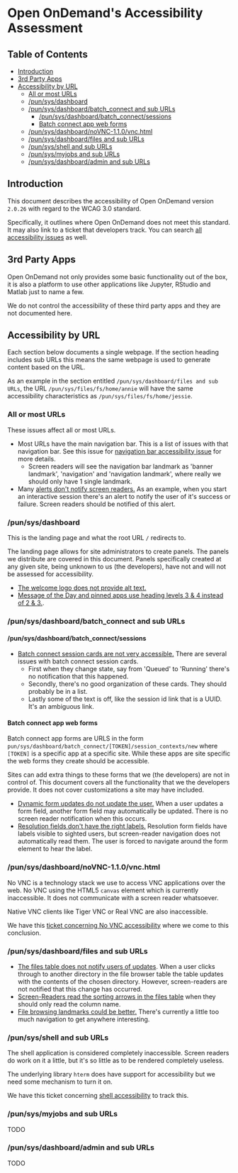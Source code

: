 # Open OnDemand's Accessibility Assessment


## Table of Contents

- [Introduction](#introduction)
- [3rd Party Apps](#3rd-party-apps)
- [Accessibility by URL](#accessibility-by-url)
  - [All or most URLs](#all-or-most-urls)
  - [/pun/sys/dashboard](#/pun/sys/dashboard)
  - [/pun/sys/dashboard/batch_connect and sub URLs](#/pun/sys/dashboard/batch_connect-and-sub-urls)
    - [/pun/sys/dashboard/batch_connect/sessions](#/pun/sys/dashboard/batch_connect/sessions)
    - [Batch connect app web forms](#batch-connect-app-web-forms)
  - [/pun/sys/dashboard/noVNC-1.1.0/vnc.html](#/pun/sys/dashboard/noVNC-1.1.0/vnc.html)
  - [/pun/sys/dashboard/files and sub URLs](#/pun/sys/dashboard/files-and-sub-urls)
  - [/pun/sys/shell and sub URLs](#/pun/sys/shell-and-sub-urls)
  - [/pun/sys/myjobs and sub URLs](#/pun/sys/myjobs-and-sub-urls)
  - [/pun/sys/dashboard/admin and sub URLs](#/pun/sys/dashboard/admin-and-sub-urls)


## Introduction

This document describes the accessibility of Open OnDemand version `2.0.26`
with regard to the WCAG 3.0 standard.

Specifically, it outlines where Open OnDemand does not meet this standard.
It may also link to a ticket that developers track. You can search
[all accessibility issues](https://github.com/OSC/ondemand/issues?q=is%3Aissue+is%3Aopen+label%3Aarea%2Faccessibility)
as well.

## 3rd Party Apps

Open OnDemand not only provides some basic functionality out of the box,
it is also a platform to use other applications like Jupyter, RStudio and
Matlab just to name a few.

We do not control the accessibility of these third party apps and they
are not documented here.

## Accessibility by URL

Each section below documents a single webpage. If the section heading
includes sub URLs this means the same webpage is used to generate content
based on the URL.

As an example in the section entitled `/pun/sys/dashboard/files and sub URLs`,
the URL `/pun/sys/files/fs/home/annie` will have the same accessibility characteristics
as `/pun/sys/files/fs/home/jessie`.

### All or most URLs

These issues affect all or most URLs.

- Most URLs have the main navigation bar. This is a list of issues with that navigation
  bar. See this issue for [navigation bar accessibility issue](https://github.com/OSC/ondemand/issues/945)
  for more details.
  - Screen readers will see the navigation bar landmark as 'banner landmark', 'navigation'
    and 'navigation landmark', where really we should only have 1 single landmark.
- Many [alerts don't notify screen readers.](https://github.com/OSC/ondemand/issues/2077)
  As an example, when you start an interactive session there's an alert to notify the user
  of it's success or failure. Screen readers should be notified of this alert.

### /pun/sys/dashboard

This is the landing page and what the root URL `/` redirects to.

The landing page allows for site administrators to create panels. The panels we
distribute are covered in this document. Panels specifically created at any
given site, being unknown to us (the developers), have not and will not be assessed for accessibility.

- [The welcome logo does not provide alt text.](https://github.com/OSC/ondemand/issues/2067)
- [Message of the Day and pinned apps use heading levels 3 & 4 instead of 2 & 3.](https://github.com/OSC/ondemand/issues/2074).

### /pun/sys/dashboard/batch_connect and sub URLs

#### /pun/sys/dashboard/batch_connect/sessions

- [Batch connect session cards are not very accessible.](https://github.com/OSC/ondemand/issues/664)
  There are several issues with batch connect session cards.
    - First when they change state, say from 'Queued' to 'Running' there's no notification that this happened.
    - Secondly, there's no good organization of these cards. They should probably be in a list.
    - Lastly some of the text is off, like the session id link that is a UUID. It's an ambiguous link.

#### Batch connect app web forms

Batch connect app forms are URLS in the form `pun/sys/dashboard/batch_connect/[TOKEN]/session_contexts/new`
where `[TOKEN]` is a specific app at a specific site.  While these apps are site specific the web forms
they create should be accessible.

Sites can add extra things to these forms that we (the developers) are not in control of.  This document
covers all the functionality that we the developers provide.  It does not cover customizations a site
may have included.

- [Dynamic form updates do not update the user.](https://github.com/OSC/ondemand/issues/2075)  When a
  user updates a form field, another form field may automatically be updated.  There is no screen reader
  notification when this occurs.
- [Resolution fields don't have the right labels.](https://github.com/OSC/ondemand/issues/2076)  Resolution
  form fields have labels visible to sighted users, but screen-reader navigation does not automatically read
  them. The user is forced to navigate around the form element to hear the label.

### /pun/sys/dashboard/noVNC-1.1.0/vnc.html

No VNC is a technology stack we use to access VNC applications over the web.
No VNC using the HTML5 `canvas` element which is currently inaccessible.  It does
not communicate with a screen reader whatsoever.

Native VNC clients like Tiger VNC or Real VNC are also inaccessible.

We have this [ticket concerning No VNC accessibility](https://github.com/OSC/ondemand/issues/675)
where we come to this conclusion.

### /pun/sys/dashboard/files and sub URLs

- [The files table does not notify users of updates](https://github.com/OSC/ondemand/issues/2080).
  When a user clicks through to another directory in the file browser table the table updates
  with the contents of the chosen directory. However, screen-readers are not notified that this
  change has occurred.
- [Screen-Readers read the sorting arrows in the files table](https://github.com/OSC/ondemand/issues/2081)
  when they should only read the column name.
- [File browsing landmarks could be better.](https://github.com/OSC/ondemand/issues/2079)  There's
  currently a little too much navigation to get anywhere interesting.

### /pun/sys/shell and sub URLs

The shell application is considered completely inaccessible.  Screen
readers do work on it a little, but it's so little as to be rendered
completely useless.

The underlying library `hterm` does have support for accessibility but
we need some mechanism to turn it on.

We have this ticket concerning [shell accessibility](https://github.com/OSC/ondemand/issues/672)
to track this.

### /pun/sys/myjobs and sub URLs

TODO

### /pun/sys/dashboard/admin and sub URLs

TODO
